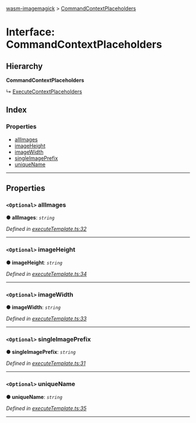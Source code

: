 [wasm-imagemagick](../README.md) > [CommandContextPlaceholders](../interfaces/commandcontextplaceholders.md)

# Interface: CommandContextPlaceholders

## Hierarchy

**CommandContextPlaceholders**

↳  [ExecuteContextPlaceholders](executecontextplaceholders.md)

## Index

### Properties

* [allImages](commandcontextplaceholders.md#allimages)
* [imageHeight](commandcontextplaceholders.md#imageheight)
* [imageWidth](commandcontextplaceholders.md#imagewidth)
* [singleImagePrefix](commandcontextplaceholders.md#singleimageprefix)
* [uniqueName](commandcontextplaceholders.md#uniquename)

---

## Properties

<a id="allimages"></a>

### `<Optional>` allImages

**● allImages**: *`string`*

*Defined in [executeTemplate.ts:32](https://github.com/KnicKnic/WASM-ImageMagick/blob/b63753c/src/executeTemplate.ts#L32)*

___
<a id="imageheight"></a>

### `<Optional>` imageHeight

**● imageHeight**: *`string`*

*Defined in [executeTemplate.ts:34](https://github.com/KnicKnic/WASM-ImageMagick/blob/b63753c/src/executeTemplate.ts#L34)*

___
<a id="imagewidth"></a>

### `<Optional>` imageWidth

**● imageWidth**: *`string`*

*Defined in [executeTemplate.ts:33](https://github.com/KnicKnic/WASM-ImageMagick/blob/b63753c/src/executeTemplate.ts#L33)*

___
<a id="singleimageprefix"></a>

### `<Optional>` singleImagePrefix

**● singleImagePrefix**: *`string`*

*Defined in [executeTemplate.ts:31](https://github.com/KnicKnic/WASM-ImageMagick/blob/b63753c/src/executeTemplate.ts#L31)*

___
<a id="uniquename"></a>

### `<Optional>` uniqueName

**● uniqueName**: *`string`*

*Defined in [executeTemplate.ts:35](https://github.com/KnicKnic/WASM-ImageMagick/blob/b63753c/src/executeTemplate.ts#L35)*

___

